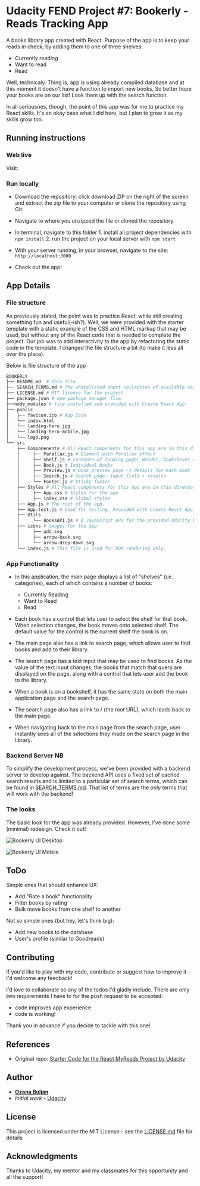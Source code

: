 # Udacity FEND Project #7:  **Bookerly** - Reads Tracking App

A books library app created with React. Purpose of the app is to keep your reads in check; by adding them to one of three shelves:
* Currently reading
* Want to read
* Read

Well, technicaly. Thing is, app is using already compiled database and at this moment it doesn't have a function to import new books. So better hope your books are on our list! Look them up with the search function.

In all seriousnes, though, the point of this app was for me to practice my React skills. It's an okay base what I did here, but I plan to grow it as my skills grow too.

## Running instructions

### Web live
Visit:

### Run locally
*   Download the repository: click download ZIP on the right of the screen and extract the zip file to your computer or clone the repository using Git.
*   Navigate to where you unzipped the file or cloned the repository.
*  In terminal, navigate to this folder
        1. install all project dependencies with `npm install`
        2. run the project on your local server with `npm start`

* With your server running, in your browser, navigate to the site: `http://localhost:3000`

* Check out the app!

## App Details
### File structure

As  previously stated, the point was to practice React, while still creating something fun and useful(-ish?). Well, we were provided with the starter template with a static example of the CSS and HTML markup that may be used, but without any of the React code that is needed to complete the project. Our job was to add interactivity to the app by refactoring the static code in the template. I changed the file structure a bit (to make it less all over the place).

Below is file structure of the app

```bash
BOOKERLY
├── README.md  # This file
├── SEARCH_TERMS.md # The whitelisted short collection of available search terms for you to use with your app.
├── LICENSE.md # MIT license for the project
├── package.json # npm package manager file.
├──node_modules # file installed and provided with Create React App.
├── public
│   ├── favicon.ico # App Icon
│   └── index.html
│   └── landing-hero.jpg
│   └── landing-hero-mobile.jpg
│   └── logo.png
└── src
    ├── Componenents # All React components for this app are in this directory
    │     ├── Parallax.js # Element with Parallax effect
    │     ├── Shelf.js # Contents of landing page: Header, booksheves and books
    │     ├── Book.js # Individual books
    │     ├── Preview.js # Book preview page -> details for each book
    │     ├── Search.js # Search page: input field + results
    │     └── Footer.js # Sticky footer
    ├── Styles # All React components for this app are in this directory
    │     ├── App.css # Styles for the app
    │     ├── index.css # Global styles
    ├── App.js # The root of the app.
    ├── App.test.js # Used for testing. Provided with Create React App.
    ├── Utils
    │     └── BooksAPI.js # A JavaScript API for the provided Udacity backend.
    ├── icons # images for the app
    │     ├── add.svg
    │     ├── arrow-back.svg
    │     └── arrow-drop-down.svg
    └── index.js # This file is used for DOM rendering only.
```

### App Functionality

* In this application, the main page displays a list of "shelves" (i.e. categories), each of which contains a number of books:
    - Currently Reading
    - Want to Read
    - Read

* Each book has a control that lets user to select the shelf for that book. When selection changes, the book moves onto selected shelf. The default value for the control is the current shelf the book is on.

* The main page also has a link to search page, which allows user to find books and add to their library.

* The search page has a text input that may be used to find books. As the value of the text input changes, the books that match that query are displayed on the page, along with a control that lets user add the book to the library.

* When a book is on a bookshelf, it has the same state on both the main application page and the search page.

* The search page also has a link to / (the root URL), which leads back to the main page.

* When navigating back to the main page from the search page, user instantly sees all of the selections they made on the search page in the library.

### Backend Server NB

To simplify the development process, we've been provided with a backend server to develop against. The backend API uses a fixed set of cached search results and is limited to a particular set of search terms, which can be found in [SEARCH_TERMS.md](SEARCH_TERMS.md). That list of terms are the _only_ terms that will work with the backend!

### The looks
The basic look for the app was already provided. However, I've done some (minimal) redesign. Check it out!

![Bookerly UI Desktop](https://raw.githubusercontent.com/ozana-buljan/Bookerly/master/public/Bookerly-UI-Desktop.png)

![Bookerly UI Mobile](https://raw.githubusercontent.com/ozana-buljan/Bookerly/master/public/Bookerly-UI-Mobile.png)

## ToDo
Simple ones that should enhance UX:
* Add "Rate a book" functionality
* Filter books by rating
* Bulk move books from one shelf to another

Not so simple ones (but hey, let's think big):
* Add new books to the database
* User's profile (similar to Goodreads)

## Contributing
If you'd like to play with my code, contribute or suggest how to improve it - I'd welcome any feedback!

I'd love to collaborate so any of the todos I'd gladly include. There are only two requirements I have to for the push request to be accepted:
- code improves app experience
- code is working!

Thank you in advance if you decide to tackle with this one!

## References
*   Original repo: [Starter Code for the React MyReads Project by Udacity](https://github.com/udacity/reactnd-project-myreads-starter)

## Author
* [**Ozana Buljan**](https://github.com/ozana-buljan)
* *Initial work* - [Udacity](https://github.com/udacity/reactnd-project-myreads-starter)


## License
This project is licensed under the MIT License - see the [LICENSE.md](LICENSE.md) file for details

## Acknowledgments
Thanks to Udacity, my mentor and my classmates for this opportunity and all the support!
